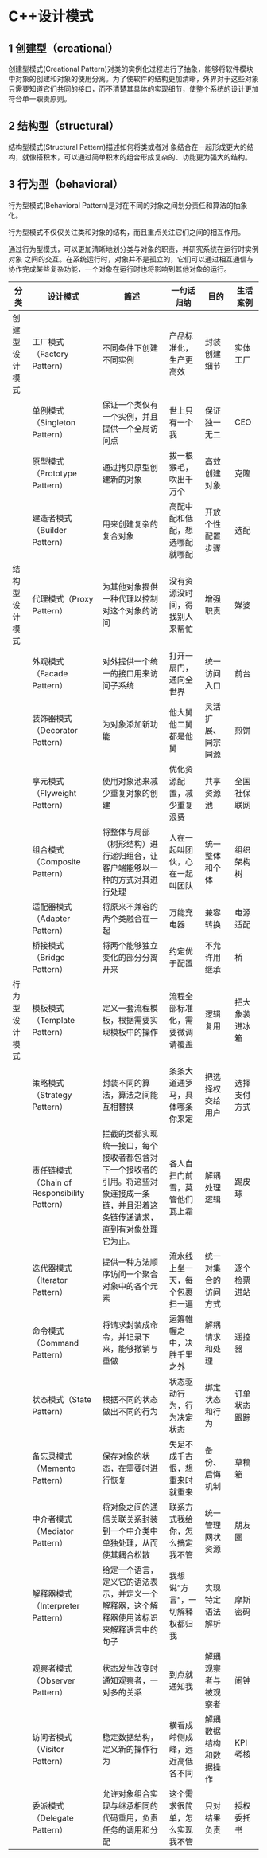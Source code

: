 # C++设计模式



## 1 创建型（creational）

创建型模式(Creational Pattern)对类的实例化过程进行了抽象，能够将软件模块中对象的创建和对象的使用分离。为了使软件的结构更加清晰，外界对于这些对象只需要知道它们共同的接口，而不清楚其具体的实现细节，使整个系统的设计更加符合单一职责原则。

## 2 结构型（structural）

结构型模式(Structural Pattern)描述如何将类或者对 象结合在一起形成更大的结构，就像搭积木，可以通过简单积木的组合形成复杂的、功能更为强大的结构。

## 3 行为型（behavioral）

行为型模式(Behavioral Pattern)是对在不同的对象之间划分责任和算法的抽象化。

行为型模式不仅仅关注类和对象的结构，而且重点关注它们之间的相互作用。

通过行为型模式，可以更加清晰地划分类与对象的职责，并研究系统在运行时实例对象 之间的交互。在系统运行时，对象并不是孤立的，它们可以通过相互通信与协作完成某些复杂功能，一个对象在运行时也将影响到其他对象的运行。



| 分类           | 设计模式                                      | 简述                                                                                                                                 | 一句话归纳                     | 目的                   | 生活案例       |
| -------------- | --------------------------------------------- | ------------------------------------------------------------------------------------------------------------------------------------ | ------------------------------ | ---------------------- | -------------- |
| 创建型设计模式 | 工厂模式（Factory Pattern）                   | 不同条件下创建不同实例                                                                                                               | 产品标准化，生产更高效         | 封装创建细节           | 实体工厂       |
|                | 单例模式（Singleton Pattern）                 | 保证一个类仅有一个实例，并且提供一个全局访问点                                                                                       | 世上只有一个我                 | 保证独一无二           | CEO            |
|                | 原型模式（Prototype Pattern）                 | 通过拷贝原型创建新的对象                                                                                                             | 拔一根猴毛，吹出千万个         | 高效创建对象           | 克隆           |
|                | 建造者模式（Builder Pattern）                 | 用来创建复杂的复合对象                                                                                                               | 高配中配和低配，想选哪配就哪配 | 开放个性配置步骤       | 选配           |
| 结构型设计模式 | 代理模式（Proxy Pattern）                     | 为其他对象提供一种代理以控制对这个对象的访问                                                                                         | 没有资源没时间，得找别人来帮忙 | 增强职责               | 媒婆           |
|                | 外观模式（Facade Pattern）                    | 对外提供一个统一的接口用来访问子系统                                                                                                 | 打开一扇门，通向全世界         | 统一访问入口           | 前台           |
|                | 装饰器模式（Decorator Pattern）               | 为对象添加新功能                                                                                                                     | 他大舅他二舅都是他舅           | 灵活扩展、同宗同源     | 煎饼           |
|                | 享元模式（Flyweight Pattern）                 | 使用对象池来减少重复对象的创建                                                                                                       | 优化资源配置，减少重复浪费     | 共享资源池             | 全国社保联网   |
|                | 组合模式（Composite Pattern）                 | 将整体与局部（树形结构）进行递归组合，让客户端能够以一种的方式对其进行处理                                                           | 人在一起叫团伙，心在一起叫团队 | 统一整体和个体         | 组织架构树     |
|                | 适配器模式（Adapter Pattern）                 | 将原来不兼容的两个类融合在一起                                                                                                       | 万能充电器                     | 兼容转换               | 电源适配       |
|                | 桥接模式（Bridge Pattern）                    | 将两个能够独立变化的部分分离开来                                                                                                     | 约定优于配置                   | 不允许用继承           | 桥             |
| 行为型设计模式 | 模板模式（Template Pattern）                  | 定义一套流程模板，根据需要实现模板中的操作                                                                                           | 流程全部标准化，需要微调请覆盖 | 逻辑复用               | 把大象装进冰箱 |
|                | 策略模式（Strategy Pattern）                  | 封装不同的算法，算法之间能互相替换                                                                                                   | 条条大道通罗马，具体哪条你来定 | 把选择权交给用户       | 选择支付方式   |
|                | 责任链模式（Chain of Responsibility Pattern） | 拦截的类都实现统一接口，每个接收者都包含对下一个接收者的引用。将这些对象连接成一条链，并且沿着这条链传递请求，直到有对象处理它为止。 | 各人自扫门前雪，莫管他们瓦上霜 | 解耦处理逻辑           | 踢皮球         |
|                | 迭代器模式（Iterator Pattern）                | 提供一种方法顺序访问一个聚合对象中的各个元素                                                                                         | 流水线上坐一天，每个包裹扫一遍 | 统一对集合的访问方式   | 逐个检票进站   |
|                | 命令模式（Command Pattern）                   | 将请求封装成命令，并记录下来，能够撤销与重做                                                                                         | 运筹帷幄之中，决胜千里之外     | 解耦请求和处理         | 遥控器         |
|                | 状态模式（State Pattern）                     | 根据不同的状态做出不同的行为                                                                                                         | 状态驱动行为，行为决定状态     | 绑定状态和行为         | 订单状态跟踪   |
|                | 备忘录模式（Memento Pattern）                 | 保存对象的状态，在需要时进行恢复                                                                                                     | 失足不成千古恨，想重来时就重来 | 备份、后悔机制         | 草稿箱         |
|                | 中介者模式（Mediator Pattern）                | 将对象之间的通信关联关系封装到一个中介类中单独处理，从而使其耦合松散                                                                 | 联系方式我给你，怎么搞定我不管 | 统一管理网状资源       | 朋友圈         |
|                | 解释器模式（Interpreter Pattern）             | 给定一个语言，定义它的语法表示，并定义一个解释器，这个解释器使用该标识来解释语言中的句子                                             | 我想说”方言“，一切解释权都归我 | 实现特定语法解析       | 摩斯密码       |
|                | 观察者模式（Observer Pattern）                | 状态发生改变时通知观察者，一对多的关系                                                                                               | 到点就通知我                   | 解耦观察者与被观察者   | 闹钟           |
|                | 访问者模式（Visitor Pattern）                 | 稳定数据结构，定义新的操作行为                                                                                                       | 横看成岭侧成峰，远近高低各不同 | 解耦数据结构和数据操作 | KPI考核        |
|                | 委派模式（Delegate Pattern）                  | 允许对象组合实现与继承相同的代码重用，负责任务的调用和分配                                                                           | 这个需求很简单，怎么实现我不管 | 只对结果负责           | 授权委托书     |


